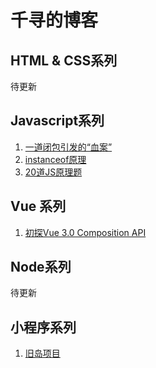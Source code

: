# 千寻的博客


## HTML & CSS系列
待更新

## Javascript系列
1. [一道闭包引发的“血案”](https://github.com/NvanYu/Blog/issues/2)
2. [instanceof原理](https://github.com/NvanYu/Blog/issues/3)
3. [20道JS原理题](https://github.com/NvanYu/Blog/issues/4)

## Vue 系列
1. [初探Vue 3.0 Composition API](https://github.com/NvanYu/Blog/issues/1)

## Node系列
待更新

## 小程序系列
1. [旧岛项目](https://github.com/NvanYu/Blog/blob/master/docs/小程序/旧岛项目总结.md)
